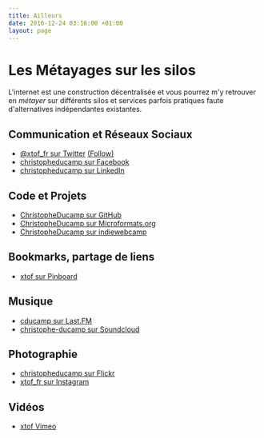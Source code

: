 ```yaml
---
title: Ailleurs
date: 2016-12-24 03:16:00 +01:00
layout: page
---
```


# Les Métayages sur les silos 

L'internet est une construction décentralisée et vous pourrez m'y retrouver en *métayer* sur différents silos et services parfois pratiques faute d'alternatives indépendantes existantes. 

## Communication et Réseaux Sociaux 

* <a rel="me" href="https://twitter.com/xtof_fr">@xtof_fr sur Twitter</a> <a class="twitter-follow-button" href="https://twitter.com/xtof_fr" data-show-count="false" data-show-screen-name="false">(Follow)</a>
* <a rel="me" href="https://facebook.com/christopheducamp">christopheducamp sur Facebook</a>
* <a rel="me" href="https://linkedin.com/in/christopheducamp">christopheducamp sur LinkedIn</a>

## Code et Projets

* <a rel="me" href="https://github.com/christopheducamp">ChristopheDucamp sur GitHub</a>
* <a rel="me" href="https://microformats.org/wiki/User:ChristopheDucamp">ChristopheDucamp sur Microformats.org</a>
* <a rel="me" href="http://indiewebcamp.com/User:ChristopheDucamp">ChristopheDucamp sur indiewebcamp</a>

## Bookmarks, partage de liens

* <a rel="me" href="http://pinboard.in/u:xtof">xtof sur Pinboard</a>

## Musique

* <a rel="me" href="http://last.fm/users/cducamp">cducamp sur Last.FM</a>
* <a rel="me" href="http://soundcloud.com/christophe-ducamp">christophe-ducamp sur Soundcloud</a>

## Photographie 

* <a rel="me" href="https://flickr.com/photos/christopheducamp">christopheducamp sur Flickr</a>
* <a rel="me" href="https://instagram.com/xtof_fr">xtof_fr sur Instagram</a>

## Vidéos

* <a rel="me" href="https://vimeo.com/xtof">xtof Vimeo</a>
